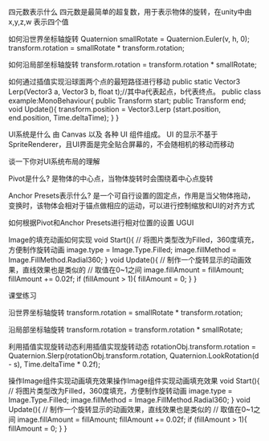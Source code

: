 四元数表示什么
四元数是最简单的超复数，用于表示物体的旋转，在unity中由x,y,z,w 表示四个值

如何沿世界坐标轴旋转
Quaternion smallRotate = Quaternion.Euler(v, h, 0);
transform.rotation = smallRotate * transform.rotation;

如何沿局部坐标轴旋转
transform.rotation = transform.rotation * smallRotate;

如何通过插值实现沿球面两个点的最短路径进行移动
public static Vector3 Lerp(Vector3 a, Vector3 b, float t);//其中a代表起点，b代表终点。 
public class example:MonoBehaviour{
        public Transform start;
        public  Transform  end;
        void Update(){
                transform.position = Vector3.Lerp (start.position, end.position, Time.deltaTime);
        }
}

UI系统是什么
由 Canvas 以及 各种 UI 组件组成。
UI 的显示不基于 SpriteRenderer，且UI界面是完全贴合屏幕的，不会随相机的移动而移动

谈一下你对UI系统布局的理解

Pivot是什么?
是物体的中心点，当物体旋转时会围绕着中心点旋转

Anchor Presets表示什么?
是一个可自行设置的固定点，作用是当父物体拖动，变换时，该物体会相对于锚点做相应的运动，可以进行控制缩放和UI的对齐方式

如何根据Pivot和Anchor Presets进行相对位置的设置
UGUI

Image的填充动画如何实现
void Start(){
    // 将图片类型改为Filled，360度填充，方便制作旋转动画
    image.type = Image.Type.Filled;
    image.fillMethod = Image.FillMethod.Radial360;
}
void Update(){
    // 制作一个旋转显示的动画效果，直线效果也是类似的
    // 取值在0~1之间
    image.fillAmount = fillAmount;
    fillAmount += 0.02f;
    if (fillAmount > 1){
        fillAmount = 0;
    }
}

课堂练习

沿世界坐标轴旋转
    transform.rotation = smallRotate * transform.rotation;

沿局部坐标轴旋转
    transform.rotation = transform.rotation * smallRotate;

利用插值实现旋转动态利用插值实现旋转动态
    rotationObj.transform.rotation = Quaternion.Slerp(rotationObj.transform.rotation, Quaternion.LookRotation(d - s), Time.deltaTime * 0.2f);

操作Image组件实现动画填充效果操作Image组件实现动画填充效果
    void Start(){
        // 将图片类型改为Filled，360度填充，方便制作旋转动画
        image.type = Image.Type.Filled;
        image.fillMethod = Image.FillMethod.Radial360;
    }
    void Update(){
        // 制作一个旋转显示的动画效果，直线效果也是类似的
        // 取值在0~1之间
        image.fillAmount = fillAmount;
        fillAmount += 0.02f;
        if (fillAmount > 1){
        fillAmount = 0;
        }
    }